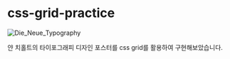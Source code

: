 # css-grid-practice
![Die_Neue_Typography](https://user-images.githubusercontent.com/81812123/194106938-abe4cece-03c7-4410-870d-5a6dc130539a.jpeg)

얀 치홀트의 타이포그래피 디자인 포스터를 css grid를 활용하여 구현해보았습니다.

